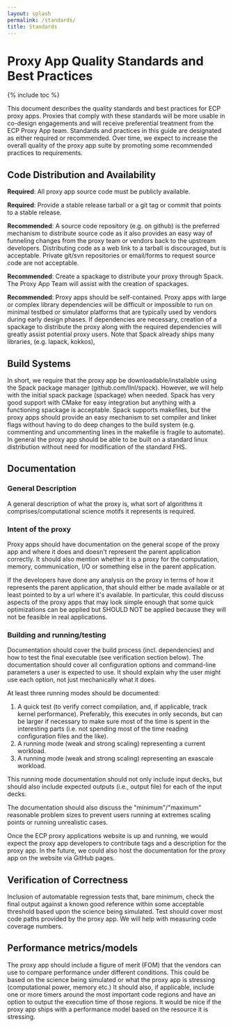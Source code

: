 ```yaml
---
layout: splash
permalink: /standards/
title: Standards
---
```



# Proxy App Quality Standards and Best Practices

{% include toc %}

This document describes the quality standards and best practices for ECP proxy
apps.  Proxies that comply with these standards will be more usable in
co-design engagements and will receive preferential treatment from the ECP
Proxy App team.  Standards and practices in this guide are designated as either
required or recommended.  Over time, we expect to increase the overall quality
of the proxy app suite by promoting some recommended practices to requirements.

## Code Distribution and Availability
**Required**: All proxy app source code must be publicly available.  

**Required**: Provide a stable release tarball or a git tag or commit that points
to a stable release.

**Recommended**: A source code repository (e.g. on github) is the preferred
mechanism to distribute source code as it also provides an easy way of
funneling changes from the proxy team or vendors back to the upstream
developers.  Distributing code as a web link to a tarball is discouraged, but
is acceptable.  Private git/svn repositories or email/forms to request source
code are not acceptable. 

**Recommended**: Create a spackage to distribute your proxy through Spack. The
Proxy App Team will assist with the creation of spackages.

**Recommended**: Proxy apps should be self-contained.  Proxy apps with large or
complex library dependencies will be difficult or impossible to run on minimal
testbed or simulator platforms that are typically used by vendors during early
design phases.  If dependencies are necessary, creation of a spackage to
distribute the proxy along with the required dependencies will greatly assist
potential proxy users.  Note that Spack already ships many libraries, (e.g.
lapack, kokkos), 

## Build Systems

In short, we require that the proxy app be downloadable/installable using the
Spack package manager (github.com/llnl/spack). However, we will help with the
initial spack package (spackage) when needed. Spack has very good support with
CMake for easy integration but anything with a functioning spackage is
acceptable. Spack supports makefiles, but the proxy apps should provide an easy
mechanism to set compiler and linker flags without having to do deep changes to
the build system (e.g. commenting and uncommenting lines in the makefile is
fragile to automate). In general the proxy app should be able to be built on a
standard linux distribution without need for modification of the standard FHS.

## Documentation

### General Description

A general description of what the proxy is, what sort of algorithms it
comprises/computational science motifs it represents is required.

### Intent of the proxy

Proxy apps should have documentation on the general scope of the proxy app and
where it does and doesn't represent the parent application correctly. It should
also mention whether it is a proxy for the computation, memory, communication,
I/O or something else in the parent application.

If the developers have done any analysis on the proxy in terms of how it
represents the parent application, that should either be made available or at
least pointed to by a url where it's available. In particular, this could
discuss aspects of the proxy apps that may look simple enough that some quick
optimizations can be applied but SHOULD NOT be applied because they will not be
feasible in real applications.

### Building and running/testing
Documentation should cover the build process (incl. dependencies) and how to
test the final executable (see verification section below). The documentation
should cover all configuration options and command-line parameters a user is
expected to use. It should explain why the user might use each option, not just
mechanically what it does.

At least three running modes should be documented:
1. A quick test (to verify correct compilation, and, if applicable, track
kernel performance). Preferably, this executes in only seconds, but can be
larger if necessary to make sure most of the time is spent in the interesting
parts (i.e. not spending most of the time reading configuration files and the
like).
2. A running mode (weak and strong scaling) representing a current workload.
3. A running mode (weak and strong scaling) representing an exascale workload.

This running mode documentation should not only include input decks, but should
also include expected outputs (i.e., output file) for each of the input decks. 

The documentation should also discuss the "minimum"/"maximum" reasonable
problem sizes to prevent users running at extremes scaling points or running
unrealistic cases.

Once the ECP proxy applications website is up and running, we would expect the
proxy app developers to contribute tags and a description for the proxy app. In
the future, we could also host the documentation for the proxy app on the
website via GitHub pages.

## Verification of Correctness

Inclusion of automatable regression tests that, bare minimum, check the final
output against a known good reference within some acceptable threshold based
upon the science being simulated. Test should cover most code paths provided by
the proxy app. We will help with measuring code coverage numbers.

## Performance metrics/models

The proxy app should include a figure of merit (FOM) that the vendors can use
to compare performance under different conditions. This could be based on the
science being simulated or what the proxy app is stressing (computational
power, memory etc.) It should also, if applicable, include one or more timers
around the most important code regions and have an option to output the
execution time of those regions.  It would be nice if the proxy app ships with
a performance model based on the resource it is stressing.

